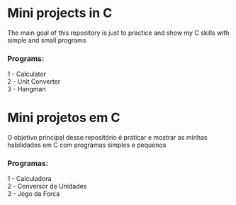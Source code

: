 # Mini projects in C
The main goal of this repository is just to practice and show my C skills with simple and small programs <br>
### Programs:
1 - Calculator <br>
2 - Unit Converter <br>
3 - Hangman

#

# Mini projetos em C
O objetivo principal desse repositório é praticar e mostrar as minhas habilidades em C com programas simples e pequenos <br>
### Programas:
1 - Calculadora <br>
2 - Conversor de Unidades <br>
3 - Jogo da Forca
